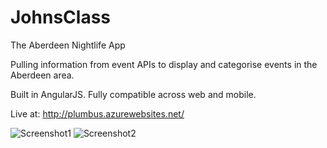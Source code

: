 # JohnsClass
The Aberdeen Nightlife App

Pulling information from event APIs to display and categorise events in the Aberdeen area. 

Built in AngularJS. Fully compatible across web and mobile. 


Live at: http://plumbus.azurewebsites.net/

![Screenshot1](https://github.com/esouthren/Abevents/abevents1.png)
![Screenshot2](https://github.com/esouthren/Abevents/abevents2.png)



